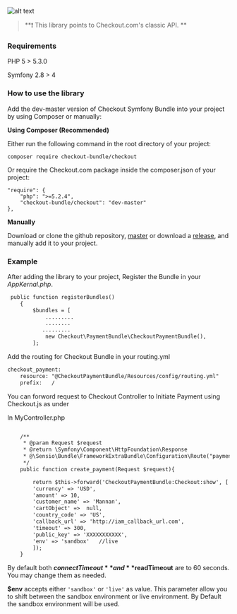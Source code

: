 ![alt text](https://ibb.co/pyX10z4)


>**:heavy_exclamation_mark: This library points to Checkout.com's classic API. **

### Requirements

PHP 5 > 5.3.0

Symfony 2.8 > 4
### How to use the library

Add the dev-master version of Checkout Symfony Bundle into your project by using Composer or manually:

__Using Composer (Recommended)__

Either run the following command in the root directory of your project:
```
composer require checkout-bundle/checkout
```

Or require the Checkout.com package inside the composer.json of your project:
```
"require": {
    "php": ">=5.2.4",
    "checkout-bundle/checkout": "dev-master"
},
```
__Manually__

Download or clone the github repository, [master](https://github.com/omair445/Checkout) or download a [release](https://github.com/omair445/Checkout), and manually add it to your project.

### Example

After adding the library to your project, Register the Bundle in your *AppKernal.php*.
```html
 public function registerBundles()
    {
        $bundles = [
            .........
            ........
           .........
            new Checkout\PaymentBundle\CheckoutPaymentBundle(),
        ];
```
Add the routing for Checkout Bundle in your routing.yml 


```html
checkout_payment:
    resource: "@CheckoutPaymentBundle/Resources/config/routing.yml"
    prefix:   /

```

You can forword request to Checkout Controller to Initiate Payment using Checkout.js as under

In MyController.php

```html

    /**
     * @param Request $request
     * @return \Symfony\Component\HttpFoundation\Response
     * @\Sensio\Bundle\FrameworkExtraBundle\Configuration\Route("payment")
     */
    public function create_payment(Request $request){

        return $this->forward('CheckoutPaymentBundle:Checkout:show', [
        'currency' => 'USD',
        'amount' => 10,
        'customer_name' => 'Mannan',
        'cartObject' =>  null,
        'country_code' => 'US',
        'callback_url' => 'http://iam_callback_url.com',
        'timeout' => 300,
        'public_key' => 'XXXXXXXXXXX',
        'env' => 'sandbox'   //live
        ]);
    }

```
By default both **$connectTimeout** and **$readTimeout** are to 60 seconds. You may change them as needed.

**$env** accepts either `'sandbox'` or `'live'` as value.  This parameter allow you to shift between the sandbox environment or live environment. By Default the sandbox environment will be used. 
